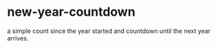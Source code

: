 # new-year-countdown
a simple count since the year started and countdown until the next year arrives.
